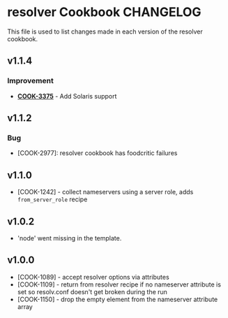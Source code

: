 resolver Cookbook CHANGELOG
===========================
This file is used to list changes made in each version of the resolver cookbook.


v1.1.4
------
### Improvement
- **[COOK-3375](https://tickets.opscode.com/browse/COOK-3375)** - Add Solaris support

v1.1.2
------
### Bug
- [COOK-2977]: resolver cookbook has foodcritic failures

v1.1.0
------
- [COOK-1242] - collect nameservers using a server role, adds `from_server_role` recipe

v1.0.2
------
- 'node' went missing in the template.

v1.0.0
------
- [COOK-1089] - accept resolver options via attributes
- [COOK-1109] - return from resolver recipe if no nameserver attribute is set so resolv.conf doesn't get broken during the run
- [COOK-1150] - drop the empty element from the nameserver attribute array
